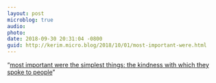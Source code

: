 ```yaml
---
layout: post
microblog: true
audio: 
photo: 
date: 2018-09-30 20:31:04 -0800
guid: http://kerim.micro.blog/2018/10/01/most-important-were.html
---
```

“[most important were the simplest things: the kindness with which they spoke to people](https://m.timesofindia.com/home/sunday-times/all-that-matters/branding-people-as-urban-naxals-is-a-way-of-discrediting-silencing-them-says-lse-scholar-alpa-shah/articleshow/66009277.cms)”
